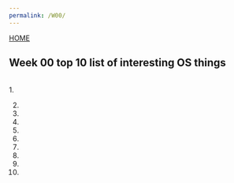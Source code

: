 ```yaml
---
permalink: /W00/
---
```

[HOME](../)
 <br>
 ## Week 00 top 10 list of interesting OS things
 <br>
 1.
 
 2.
 
 3.
 
 4.
 
 5.
 
 6.
 
 7.
 
 8.
 
 9.
 
 10.
